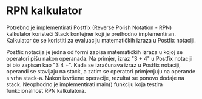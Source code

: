 # RPN kalkulator

Potrebno je implementirati Postfix (Reverse Polish Notation - RPN) kalkulator koristeći Stack kontejner koji je prethodno implementiran. 
Kalkulator će se koristiti za evaluaciju matematičkih izraza u Postfix notaciji.

Postfix notacija je jedna od formi zapisa matematičkih izraza u kojoj se operatori pišu nakon operanada. 
Na primjer, izraz "3 + 4" u Postfix notaciji bi bio zapisan kao "3 4 +". 
Kada se izračunava izraz u Postfix notaciji, operandi se stavljaju na stack, 
a zatim se operatori primjenjuju na operande s vrha stack-a.
Nakon izvršene operacije, rezultat se ponovo dodaje na stack.
Neophodno je implementirati main() funkciju koja testira funkcionalnost RPN kalkulatora.
